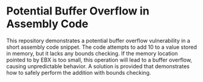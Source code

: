 # Potential Buffer Overflow in Assembly Code

This repository demonstrates a potential buffer overflow vulnerability in a short assembly code snippet.  The code attempts to add 10 to a value stored in memory, but it lacks any bounds checking.  If the memory location pointed to by EBX is too small, this operation will lead to a buffer overflow, causing unpredictable behavior.  A solution is provided that demonstrates how to safely perform the addition with bounds checking.